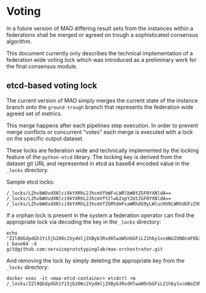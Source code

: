 # Voting

In a future version of MAO differing result sets from the instances within a federations shall be merged or agreed on trough a sophisticated consensus algorithm.

This document currently only describes the technical implementation of a federation wide voting lock which was introduced as a preliminary work for the final consensus module.

## etcd-based voting lock

The current version of MAO simply merges the current state of the instance branch onto the `ground-trough` branch that represents the federation wide agreed set of metrics.

This merge happens after each pipelines step execution. In order to prevent merge conflicts or concurrent "votes" each merge is executed with a lock on the specific output dataset.

These locks are federation wide and technically implemented by the locking feature of the `python-etcd` library. The locking key is derived from the dataset git URL and represented in etcd as base64 encoded value in the `_locks` directory.

Sample etcd locks:

```
/_locks/L2hvbWUvdXNlci9kYXRhL2JhcmVfbWFvLWRlbW8tZGF0YXNldA==
/_locks/L2hvbWUvdXNlci9kYXRhL2JhcmVfY2lwb2xpY2UtZGF0YXNldA==
/_locks/L2hvbWUvdXNlci9kYXRhL2JhcmVfZGMtdmFsaWRhdG9yLWlucHV0LWRhdGFzZXQ=
```

If a orphan lock is present in the system a federation operator can find the appropriate lock via decoding the key in the `_locks` directory:

```
echo "Z2l0QGdpdGh1Yi5jb206c2VydmljZXByb3RvdHlwaW5nbGFiL21hby1vcmNoZXN0cmF0b3IuZ2l0Cg==" | base64 -d
git@github.com:serviceprototypinglab/mao-orchestrator.git
```

And removing the lock by simply deleting the appropriate key from the `_locks` directory:

```
docker exec -it <mao-etcd-container> etcdctl rm /_locks/Z2l0QGdpdGh1Yi5jb206c2VydmljZXByb3RvdHlwaW5nbGFiL21hby1vcmNoZXN0cmF0b3IuZ2l0Cg==
```